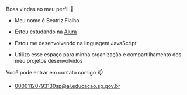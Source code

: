 Boas vindas ao meu perfil 🩷

- Meu nome é Beatriz Fialho

- Estou estudando na [Alura](https://www.alura.com.br)
- Estou me desenvolvendo na linguagem JavaScript
- Utilizo esse espaço para minha organização e compartilhamento dos meu projetos desenvolvidos

Você pode entrar em contato comigo 📫

- 00001120793130sp@al.educacao.sp.gov.br
